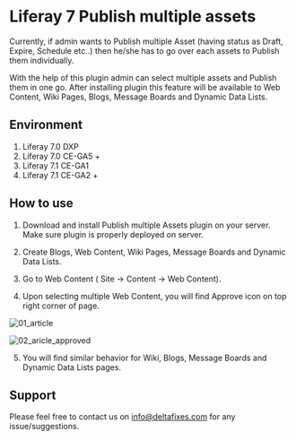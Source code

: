 # Liferay 7 Publish multiple assets

Currently, if admin wants to Publish multiple Asset (having status as Draft, Expire, Schedule etc..) then he/she has to go over each assets to Publish them individually.

With the help of this plugin admin can select multiple assets and Publish them in one go. After installing plugin this feature will be available to Web Content, Wiki Pages, Blogs, Message Boards and Dynamic Data Lists.

## Environment
1. Liferay 7.0 DXP
2. Liferay 7.0 CE-GA5 +
3. Liferay 7.1 CE-GA1
4. Liferay 7.1 CE-GA2 +

## How to use
1. Download and install Publish multiple Assets plugin on your server. Make sure plugin is properly deployed on server.

2. Create Blogs, Web Content, Wiki Pages, Message Boards and Dynamic Data Lists.

3. Go to Web Content ( Site &rarr; Content &rarr; Web Content).

4. Upon selecting multiple Web Content, you will find Approve icon on top right corner of page.

![01_article](https://user-images.githubusercontent.com/24852574/64315336-5dc6cb80-cfcf-11e9-84e2-ef2b5a495c42.png)

![02_aricle_approved](https://user-images.githubusercontent.com/24852574/64315335-5dc6cb80-cfcf-11e9-98ef-561e270b3823.png)

5. You will find similar behavior for Wiki, Blogs, Message Boards and Dynamic Data Lists pages.

## Support
   Please feel free to contact us on info@deltafixes.com for any issue/suggestions.
